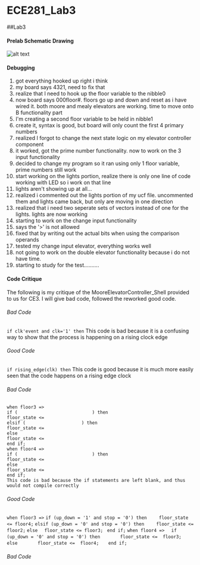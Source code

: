 ECE281_Lab3
===========

##Lab3

#### Prelab Schematic Drawing

![alt text](https://raw.github.com/JeremyGruszka/ECE281_Lab3/master/schematic1.png "Schematic")


#### Debugging
1. got everything hooked up right i think
2. my board says 4321, need to fix that
3. realize that I need to hook up the floor variable to the nibble0
4. now board says 000floor#.  floors go up and down and reset as i have wired it. both moore and mealy elevators are working. time to move onto B functionality part
5. I'm creating a second floor variable to be held in nibble1
6. create it, syntax is good, but board will only count the first 4 primary numbers
7. realized I forgot to change the next state logic on my elevator controller component
8. it worked, got the prime number functionality. now to work on the 3 input functionality
9. decided to change my program so it ran using only 1 floor variable, prime numbers still work
10. start working on the lights portion, realize there is only one line of code working with LED so i work on that line
11. lights aren't showing up at all...
12. realized i commented out the lights portion of my ucf file. uncommented them and lights came back, but only are moving in one direction
13. realized that i need two seperate sets of vectors instead of one for the lights. lights are now working
14. starting to work on the change input functionality
15. says the '>' is not allowed
16. fixed that by writing out the actual bits when using the comparison operands
17. tested my change input elevator, everything works well
18. not going to work on the double elevator functionality because i do not have time.
19. starting to study for the test..........

#### Code Critique
The following is my critique of the MooreElevatorController_Shell provided to us for CE3. I will give bad code, followed the reworked good code.

###### Bad Code
`if clk'event and clk='1' then`
This code is bad because it is a confusing way to show that the process is happening on a rising clock edge

###### Good Code
`if rising_edge(clk) then`
This code is good because it is much more easily seen that the code happens on a rising edge clock

###### Bad Code 
	when floor3 =>
	if (							) then 
	floor_state <= 
	elsif (						) then 
	floor_state <= 	
	else
	floor_state <= 	
	end if;
	when floor4 =>
	if (							) then 
	floor_state <= 	
	else 
	floor_state <= 	
	end if;
	This code is bad because the if statements are left blank, and thus would not compile correctly

###### Good Code
`when floor3 =>`
					`if (up_down = '1' and stop = '0') then `
					`	floor_state <= floor4;`
					`elsif (up_down = '0' and stop = '0') then `
					`	floor_state <= 	floor2;`
					`else`
					`	floor_state <= floor3;	`
					`end if;`
				`when floor4 =>`
				`	if (up_down = '0' and stop = '0') then `
				`		floor_state <= 	floor3;`
				`	else `
				`		floor_state <= 	floor4;`
				`	end if;`
				
###### Bad Code


